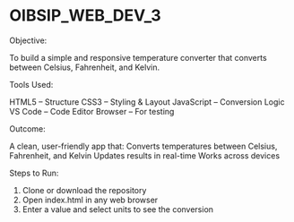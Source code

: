 # OIBSIP_WEB_DEV_3

Objective:

To build a simple and responsive temperature converter that converts between Celsius, Fahrenheit, and Kelvin.

Tools Used:

HTML5 – Structure
CSS3 – Styling & Layout
JavaScript – Conversion Logic
VS Code – Code Editor
Browser – For testing

Outcome:

A clean, user-friendly app that:
Converts temperatures between Celsius, Fahrenheit, and Kelvin
Updates results in real-time
Works across devices 


Steps to Run:

1. Clone or download the repository
2. Open index.html in any web browser
3. Enter a value and select units to see the conversion
